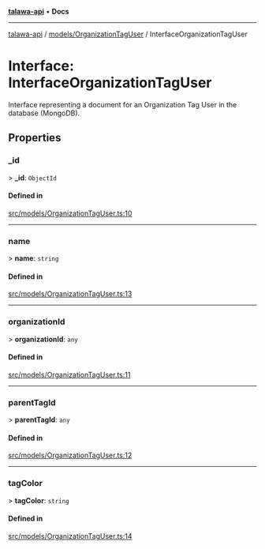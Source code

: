 [**talawa-api**](../../../README.md) • **Docs**

***

[talawa-api](../../../modules.md) / [models/OrganizationTagUser](../README.md) / InterfaceOrganizationTagUser

# Interface: InterfaceOrganizationTagUser

Interface representing a document for an Organization Tag User in the database (MongoDB).

## Properties

### \_id

\> **\_id**: `ObjectId`

#### Defined in

[src/models/OrganizationTagUser.ts:10](https://github.com/PalisadoesFoundation/talawa-api/blob/1f38da5423898626c6ebfa24896a9c3d008195c6/src/models/OrganizationTagUser.ts#L10)

***

### name

\> **name**: `string`

#### Defined in

[src/models/OrganizationTagUser.ts:13](https://github.com/PalisadoesFoundation/talawa-api/blob/1f38da5423898626c6ebfa24896a9c3d008195c6/src/models/OrganizationTagUser.ts#L13)

***

### organizationId

\> **organizationId**: `any`

#### Defined in

[src/models/OrganizationTagUser.ts:11](https://github.com/PalisadoesFoundation/talawa-api/blob/1f38da5423898626c6ebfa24896a9c3d008195c6/src/models/OrganizationTagUser.ts#L11)

***

### parentTagId

\> **parentTagId**: `any`

#### Defined in

[src/models/OrganizationTagUser.ts:12](https://github.com/PalisadoesFoundation/talawa-api/blob/1f38da5423898626c6ebfa24896a9c3d008195c6/src/models/OrganizationTagUser.ts#L12)

***

### tagColor

\> **tagColor**: `string`

#### Defined in

[src/models/OrganizationTagUser.ts:14](https://github.com/PalisadoesFoundation/talawa-api/blob/1f38da5423898626c6ebfa24896a9c3d008195c6/src/models/OrganizationTagUser.ts#L14)
